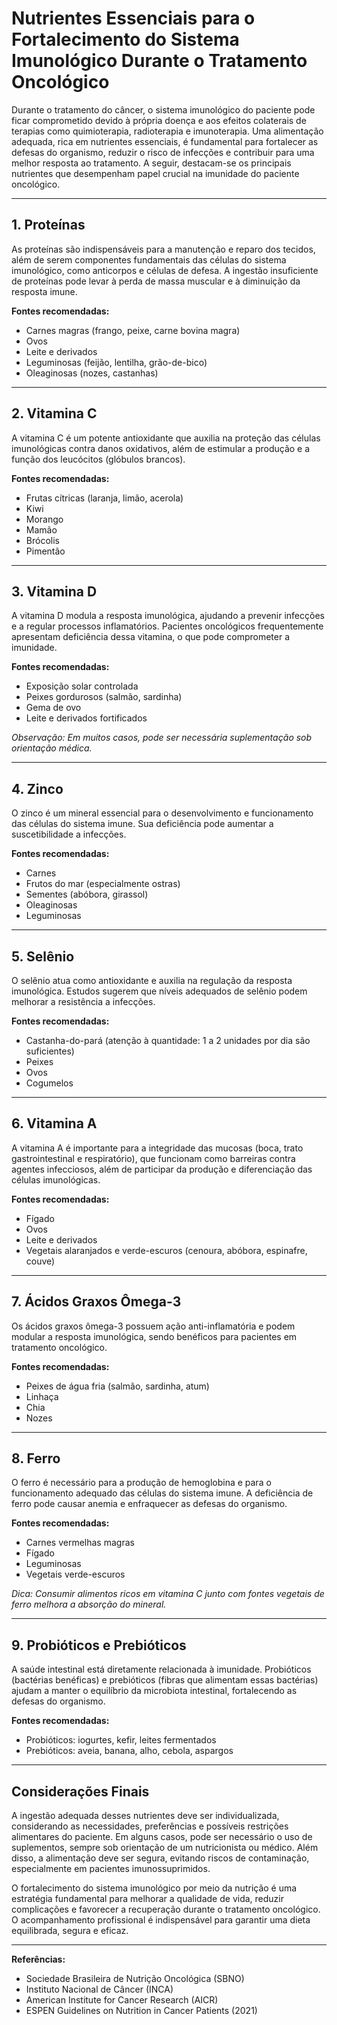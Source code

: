 # Nutrientes Essenciais para o Fortalecimento do Sistema Imunológico Durante o Tratamento Oncológico

Durante o tratamento do câncer, o sistema imunológico do paciente pode ficar comprometido devido à própria doença e aos efeitos colaterais de terapias como quimioterapia, radioterapia e imunoterapia. Uma alimentação adequada, rica em nutrientes essenciais, é fundamental para fortalecer as defesas do organismo, reduzir o risco de infecções e contribuir para uma melhor resposta ao tratamento. A seguir, destacam-se os principais nutrientes que desempenham papel crucial na imunidade do paciente oncológico.

---

## 1. **Proteínas**

As proteínas são indispensáveis para a manutenção e reparo dos tecidos, além de serem componentes fundamentais das células do sistema imunológico, como anticorpos e células de defesa. A ingestão insuficiente de proteínas pode levar à perda de massa muscular e à diminuição da resposta imune.

**Fontes recomendadas:**  
- Carnes magras (frango, peixe, carne bovina magra)
- Ovos
- Leite e derivados
- Leguminosas (feijão, lentilha, grão-de-bico)
- Oleaginosas (nozes, castanhas)

---

## 2. **Vitamina C**

A vitamina C é um potente antioxidante que auxilia na proteção das células imunológicas contra danos oxidativos, além de estimular a produção e a função dos leucócitos (glóbulos brancos).

**Fontes recomendadas:**  
- Frutas cítricas (laranja, limão, acerola)
- Kiwi
- Morango
- Mamão
- Brócolis
- Pimentão

---

## 3. **Vitamina D**

A vitamina D modula a resposta imunológica, ajudando a prevenir infecções e a regular processos inflamatórios. Pacientes oncológicos frequentemente apresentam deficiência dessa vitamina, o que pode comprometer a imunidade.

**Fontes recomendadas:**  
- Exposição solar controlada
- Peixes gordurosos (salmão, sardinha)
- Gema de ovo
- Leite e derivados fortificados

*Observação: Em muitos casos, pode ser necessária suplementação sob orientação médica.*

---

## 4. **Zinco**

O zinco é um mineral essencial para o desenvolvimento e funcionamento das células do sistema imune. Sua deficiência pode aumentar a suscetibilidade a infecções.

**Fontes recomendadas:**  
- Carnes
- Frutos do mar (especialmente ostras)
- Sementes (abóbora, girassol)
- Oleaginosas
- Leguminosas

---

## 5. **Selênio**

O selênio atua como antioxidante e auxilia na regulação da resposta imunológica. Estudos sugerem que níveis adequados de selênio podem melhorar a resistência a infecções.

**Fontes recomendadas:**  
- Castanha-do-pará (atenção à quantidade: 1 a 2 unidades por dia são suficientes)
- Peixes
- Ovos
- Cogumelos

---

## 6. **Vitamina A**

A vitamina A é importante para a integridade das mucosas (boca, trato gastrointestinal e respiratório), que funcionam como barreiras contra agentes infecciosos, além de participar da produção e diferenciação das células imunológicas.

**Fontes recomendadas:**  
- Fígado
- Ovos
- Leite e derivados
- Vegetais alaranjados e verde-escuros (cenoura, abóbora, espinafre, couve)

---

## 7. **Ácidos Graxos Ômega-3**

Os ácidos graxos ômega-3 possuem ação anti-inflamatória e podem modular a resposta imunológica, sendo benéficos para pacientes em tratamento oncológico.

**Fontes recomendadas:**  
- Peixes de água fria (salmão, sardinha, atum)
- Linhaça
- Chia
- Nozes

---

## 8. **Ferro**

O ferro é necessário para a produção de hemoglobina e para o funcionamento adequado das células do sistema imune. A deficiência de ferro pode causar anemia e enfraquecer as defesas do organismo.

**Fontes recomendadas:**  
- Carnes vermelhas magras
- Fígado
- Leguminosas
- Vegetais verde-escuros

*Dica: Consumir alimentos ricos em vitamina C junto com fontes vegetais de ferro melhora a absorção do mineral.*

---

## 9. **Probióticos e Prebióticos**

A saúde intestinal está diretamente relacionada à imunidade. Probióticos (bactérias benéficas) e prebióticos (fibras que alimentam essas bactérias) ajudam a manter o equilíbrio da microbiota intestinal, fortalecendo as defesas do organismo.

**Fontes recomendadas:**  
- Probióticos: iogurtes, kefir, leites fermentados
- Prebióticos: aveia, banana, alho, cebola, aspargos

---

## Considerações Finais

A ingestão adequada desses nutrientes deve ser individualizada, considerando as necessidades, preferências e possíveis restrições alimentares do paciente. Em alguns casos, pode ser necessário o uso de suplementos, sempre sob orientação de um nutricionista ou médico. Além disso, a alimentação deve ser segura, evitando riscos de contaminação, especialmente em pacientes imunossuprimidos.

O fortalecimento do sistema imunológico por meio da nutrição é uma estratégia fundamental para melhorar a qualidade de vida, reduzir complicações e favorecer a recuperação durante o tratamento oncológico. O acompanhamento profissional é indispensável para garantir uma dieta equilibrada, segura e eficaz.

---

**Referências:**
- Sociedade Brasileira de Nutrição Oncológica (SBNO)
- Instituto Nacional de Câncer (INCA)
- American Institute for Cancer Research (AICR)
- ESPEN Guidelines on Nutrition in Cancer Patients (2021)